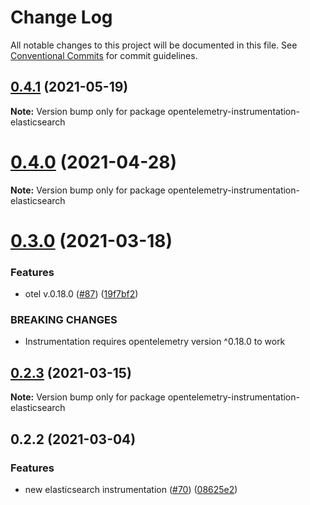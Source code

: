 # Change Log

All notable changes to this project will be documented in this file.
See [Conventional Commits](https://conventionalcommits.org) for commit guidelines.

## [0.4.1](https://github.com/aspecto-io/opentelemetry-ext-js/compare/opentelemetry-instrumentation-elasticsearch@0.4.0...opentelemetry-instrumentation-elasticsearch@0.4.1) (2021-05-19)

**Note:** Version bump only for package opentelemetry-instrumentation-elasticsearch





# [0.4.0](https://github.com/aspecto-io/opentelemetry-ext-js/compare/opentelemetry-instrumentation-elasticsearch@0.3.0...opentelemetry-instrumentation-elasticsearch@0.4.0) (2021-04-28)

**Note:** Version bump only for package opentelemetry-instrumentation-elasticsearch





# [0.3.0](https://github.com/aspecto-io/opentelemetry-ext-js/compare/opentelemetry-instrumentation-elasticsearch@0.2.3...opentelemetry-instrumentation-elasticsearch@0.3.0) (2021-03-18)


### Features

* otel v.0.18.0 ([#87](https://github.com/aspecto-io/opentelemetry-ext-js/issues/87)) ([19f7bf2](https://github.com/aspecto-io/opentelemetry-ext-js/commit/19f7bf2182e7fafa71817aa7038221755de68007))


### BREAKING CHANGES

* Instrumentation requires opentelemetry version ^0.18.0 to work





## [0.2.3](https://github.com/aspecto-io/opentelemetry-ext-js/compare/opentelemetry-instrumentation-elasticsearch@0.2.2...opentelemetry-instrumentation-elasticsearch@0.2.3) (2021-03-15)

**Note:** Version bump only for package opentelemetry-instrumentation-elasticsearch





## 0.2.2 (2021-03-04)


### Features

* new elasticsearch instrumentation ([#70](https://github.com/aspecto-io/opentelemetry-ext-js/issues/70)) ([08625e2](https://github.com/aspecto-io/opentelemetry-ext-js/commit/08625e2ab795fc0a5a74205329f1b057ae7070b5))
